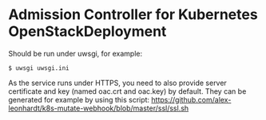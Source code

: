 Admission Controller for Kubernetes OpenStackDeployment
=======================================================

Should be run under uwsgi, for example:

`$ uwsgi uwsgi.ini`

As the service runs under HTTPS, you need to also provide server certificate
and key (named oac.crt and oac.key) by default. They can be generated for
example by using this script: https://github.com/alex-leonhardt/k8s-mutate-webhook/blob/master/ssl/ssl.sh
